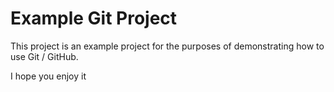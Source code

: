 # Example Git Project

This project is an example project for the purposes of demonstrating how to use Git / GitHub.

I hope you enjoy it